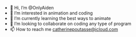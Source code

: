 - 👋 Hi, I’m @OnlyAiden
- 👀 I’m interested in animation and coding
- 🌱 I’m currently learning the best ways to animate
- 💞️ I’m looking to collaborate on coding any type of program
- 📫 How to reach me catherinepoutasse@icloud.com

<!---
OnlyAiden/OnlyAiden is a ✨ special ✨ repository because its `README.md` (this file) appears on your GitHub profile.
You can click the Preview link to take a look at your changes.
--->
